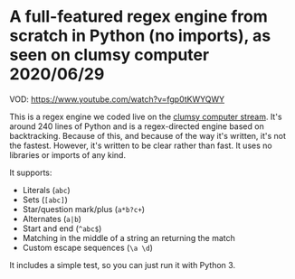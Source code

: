 # A full-featured regex engine from scratch in Python (no imports), as seen on clumsy computer 2020/06/29

VOD: https://www.youtube.com/watch?v=fgp0tKWYQWY

This is a regex engine we coded live on the
[clumsy computer stream](https://twitch.tv/clumsycomputer). It's around 240 lines of Python and is
a regex-directed engine based on backtracking. Because of this, and because of the way it's
written, it's not the fastest. However, it's written to be clear rather than fast.
It uses no libraries or imports of any kind.

It supports:

* Literals (`abc`)
* Sets (`[abc]`)
* Star/question mark/plus (`a*b?c+`)
* Alternates (`a|b`)
* Start and end (`^abc$`)
* Matching in the middle of a string an returning the match
* Custom escape sequences (`\a \d`)

It includes a simple test, so you can just run it with Python 3.

